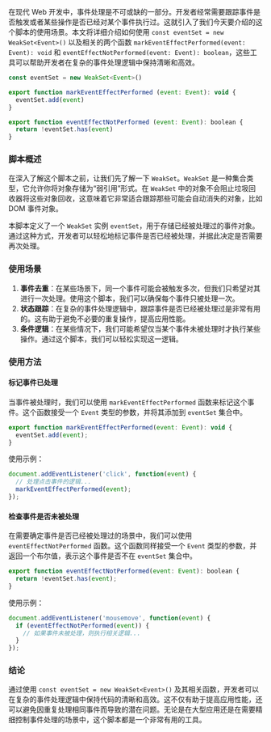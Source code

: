 在现代 Web 开发中，事件处理是不可或缺的一部分。开发者经常需要跟踪事件是否触发或者某些操作是否已经对某个事件执行过。这就引入了我们今天要介绍的这个脚本的使用场景。本文将详细介绍如何使用 `const eventSet = new WeakSet<Event>()` 以及相关的两个函数 `markEventEffectPerformed(event: Event): void` 和 `eventEffectNotPerformed(event: Event): boolean`，这些工具可以帮助开发者在复杂的事件处理逻辑中保持清晰和高效。

```js
const eventSet = new WeakSet<Event>()

export function markEventEffectPerformed (event: Event): void {
  eventSet.add(event)
}

export function eventEffectNotPerformed (event: Event): boolean {
  return !eventSet.has(event)
}
```

### 脚本概述

在深入了解这个脚本之前，让我们先了解一下 `WeakSet`。`WeakSet` 是一种集合类型，它允许你将对象存储为“弱引用”形式。在 `WeakSet` 中的对象不会阻止垃圾回收器将这些对象回收，这意味着它非常适合跟踪那些可能会自动消失的对象，比如 DOM 事件对象。

本脚本定义了一个 `WeakSet` 实例 `eventSet`，用于存储已经被处理过的事件对象。通过这种方式，开发者可以轻松地标记事件是否已经被处理，并据此决定是否需要再次处理。

### 使用场景

1. **事件去重**：在某些场景下，同一个事件可能会被触发多次，但我们只希望对其进行一次处理。使用这个脚本，我们可以确保每个事件只被处理一次。
2. **状态跟踪**：在复杂的事件处理逻辑中，跟踪事件是否已经被处理过是非常有用的。这有助于避免不必要的重复操作，提高应用性能。
3. **条件逻辑**：在某些情况下，我们可能希望仅当某个事件未被处理时才执行某些操作。通过这个脚本，我们可以轻松实现这一逻辑。

### 使用方法

#### 标记事件已处理

当事件被处理时，我们可以使用 `markEventEffectPerformed` 函数来标记这个事件。这个函数接受一个 `Event` 类型的参数，并将其添加到 `eventSet` 集合中。

```javascript
export function markEventEffectPerformed(event: Event): void {
  eventSet.add(event);
}
```

使用示例：

```javascript
document.addEventListener('click', function(event) {
  // 处理点击事件的逻辑...
  markEventEffectPerformed(event);
});
```

#### 检查事件是否未被处理

在需要确定事件是否已经被处理过的场景中，我们可以使用 `eventEffectNotPerformed` 函数。这个函数同样接受一个 `Event` 类型的参数，并返回一个布尔值，表示这个事件是否不在 `eventSet` 集合中。

```javascript
export function eventEffectNotPerformed(event: Event): boolean {
  return !eventSet.has(event);
}
```

使用示例：

```javascript
document.addEventListener('mousemove', function(event) {
  if (eventEffectNotPerformed(event)) {
    // 如果事件未被处理，则执行相关逻辑...
  }
});
```

### 结论

通过使用 `const eventSet = new WeakSet<Event>()` 及其相关函数，开发者可以在复杂的事件处理逻辑中保持代码的清晰和高效。这不仅有助于提高应用性能，还可以避免因重复处理相同事件而导致的潜在问题。无论是在大型应用还是在需要精细控制事件处理的场景中，这个脚本都是一个非常有用的工具。